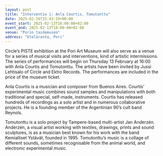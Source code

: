 ```yaml
---
layout: post
title: "Interventio 1: Anla Courtis, Tomutonttu"
date: 2025-02-16T15:43:19+00:00
event_start: 2025-02-13T16:00:00+02:00
event_end: 2025-02-13T18:00:00+02:00
venue: "Porin taidemuseo"
address: "Eteläranta, Pori"
---
```


Circle’s PISTE exhibition at the Pori Art Museum will also serve as a venue for a series of musical visits and interventions, kind of artistic intermissions. The series of performances will begin on Thursday 13 February at 16:00 with Anla Courtis and Tomutonttu. The artists have been invited by Jussi Lehtisalo of Circle and Ektro Records. The performances are included in the price of the museum ticket.  
  
Anla Courtis is a musician and composer from Buenos Aires. Courtis’ experimental music combines sound samples and manipulations with both traditional and special, self-made, instruments. Courtis has released hundreds of recordings as a solo artist and in numerous collaborative projects. He is a founding member of the Argentinian 90’s cult band Reynols.  
  
Tomutonttu is a solo project by Tampere-based multi-artist Jan Anderzén. Anderzén, a visual artist working with textiles, drawings, prints and sound sculptures, is as a musician best known for his work with the band Kemialliset Ystävät, founded in 1995. Tomutonttu’s music is a collage of different sounds, sometimes recognisable from the animal world, and electronic experimental music.
